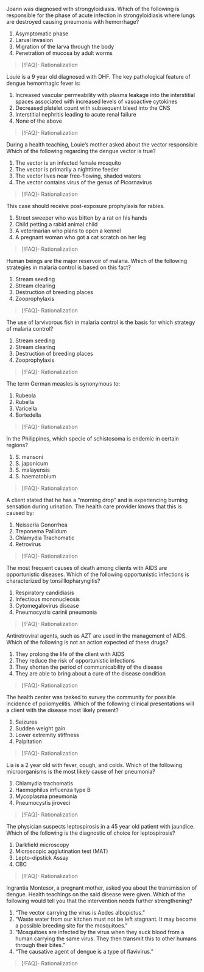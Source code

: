 Joann was diagnosed with strongyloidiasis. Which of the following is responsible for the phase of acute infection in strongyloidiasis where lungs are destroyed causing pneumonia with hemorrhage?
1. Asymptomatic phase
2. Larval invasion
3. Migration of the larva through the body
4. Penetration of mucosa by adult worms
>[!FAQ]- Rationalization
>

Louie is a 9 year old diagnosed with DHF. The key pathological feature of dengue hemorrhagic fever is:
1. Increased vascular permeability with plasma leakage into the interstitial spaces associated with increased levels of vasoactive cytokines
2. Decreased platelet count with subsequent bleed into the CNS
3. Interstitial nephritis leading to acute renal failure
4. None of the above
>[!FAQ]- Rationalization
>

During a health teaching, Louie’s mother asked about the vector responsible Which of the following regarding the dengue vector is true?
1. The vector is an infected female mosquito
2. The vector is primarily a nighttime feeder
3. The vector lives near free-flowing, shaded waters
4. The vector contains virus of the genus of Picornavirus
>[!FAQ]- Rationalization
>

This case should receive post-exposure prophylaxis for rabies.
1. Street sweeper who was bitten by a rat on his hands
2. Child petting a rabid animal child
3. A veterinarian who plans to open a kennel
4. A pregnant woman who got a cat scratch on her leg
>[!FAQ]- Rationalization
>

Human beings are the major reservoir of malaria. Which of the following strategies in malaria control is based on this fact?
1. Stream seeding
2. Stream clearing
3. Destruction of breeding places
4. Zooprophylaxis
>[!FAQ]- Rationalization
>

The use of larvivorous fish in malaria control is the basis for which strategy of malaria control?
1. Stream seeding
2. Stream clearing
3. Destruction of breeding places
4. Zooprophylaxis
>[!FAQ]- Rationalization
>

The term German measles is synonymous to:
1. Rubeola
2. Rubella
3. Varicella
4. Bortedella
>[!FAQ]- Rationalization
>

In the Philippines, which specie of schistosoma is endemic in certain regions?
1. S. mansoni
2. S. japonicum
3. S. malayensis
4. S. haematobium
>[!FAQ]- Rationalization
>

 A client stated that he has a “morning drop” and is experiencing burning sensation during urination. The health care provider knows that this is caused by:
1. Neisseria Gonorrhea
2. Treponema Pallidum
3. Chlamydia Trachomatic
4. Retrovirus
>[!FAQ]- Rationalization
>

The most frequent causes of death among clients with AIDS are opportunistic diseases. Which of the following opportunistic infections is characterized by tonsilllopharyngitis?
1. Respiratory candidiasis
2. Infectious mononucleosis
3. Cytomegalovirus disease
4. Pneumocystis carinii pneumonia
>[!FAQ]- Rationalization
>

Antiretroviral agents, such as AZT are used in the management of AIDS. Which of the following is not an action expected of these drugs?
1. They prolong the life of the client with AIDS
2. They reduce the risk of opportunistic infections
3. They shorten the period of communicability of the disease
4. They are able to bring about a cure of the disease condition
>[!FAQ]- Rationalization
>

The health center was tasked to survey the community for possible incidence of poliomyelitis. Which of the following clinical presentations will a client with the disease most likely present?
1. Seizures
2. Sudden weight gain
3. Lower extremity stiffness
4. Palpitation
>[!FAQ]- Rationalization
>

Lia is a 2 year old with fever, cough, and colds. Which of the following microorganisms is the most likely cause of her pneumonia?
1. Chlamydia trachomatis
2. Haemophilus influenza type B
3. Mycoplasma pneumonia
4. Pneumocystis jiroveci
>[!FAQ]- Rationalization
>

The physician suspects leptospirosis in a 45 year old patient with jaundice. Which of the following is the diagnostic of choice for leptospirosis?
1. Darkfield microscopy
2. Microscopic agglutination test (MAT)
3. Lepto-dipstick Assay
4. CBC
>[!FAQ]- Rationalization
>

Ingrantia Montesor, a pregnant mother, asked you about the transmission of dengue. Health teachings on the said disease were given. Which of the following would tell you that the intervention needs further strengthening?
1. “The vector carrying the virus is Aedes albopictus.”
2. “Waste water from our kitchen must not be left stagnant. It may become a possible breeding site for the mosquitoes.”
3. “Mosquitoes are infected by the virus when they suck blood from a human carrying the same virus. They then transmit this to other humans through their bites.”
4. “The causative agent of dengue is a type of flavivirus.”
>[!FAQ]- Rationalization
>
